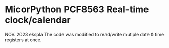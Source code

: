 MicorPython PCF8563 Real-time clock/calendar
======================================

NOV. 2023 ekspla
The code was modified to read/write mutiple date & time registers at once.